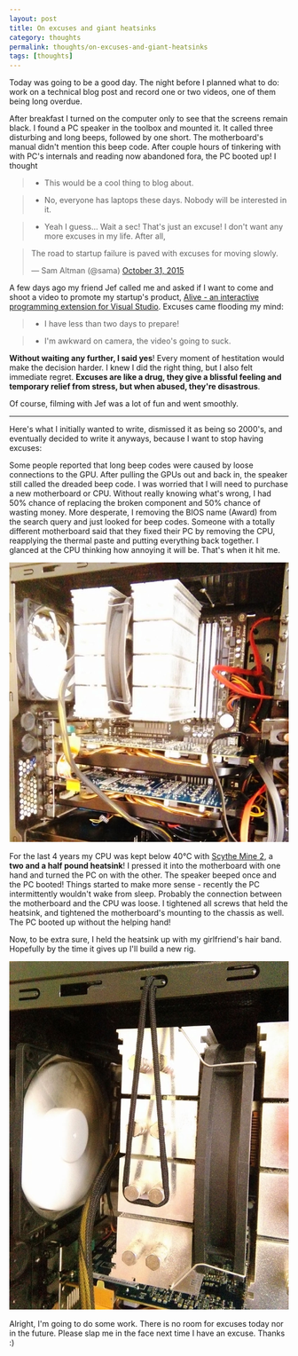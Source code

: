 ```yaml
---
layout: post
title: On excuses and giant heatsinks
category: thoughts
permalink: thoughts/on-excuses-and-giant-heatsinks
tags: [thoughts]
---
```


Today was going to be a good day. The night before I planned what to do: work on a technical blog post and record one or two videos, one of them being long overdue.

After breakfast I turned on the computer only to see that the screens remain black. I found a PC speaker in the toolbox and mounted it. It called three disturbing and long beeps, followed by one short.
The motherboard's manual didn't mention this beep code. After couple hours of tinkering with with PC's internals and reading now abandoned fora, the PC booted up! I thought 

> - This would be a cool thing to blog about.

> - No, everyone has laptops these days. Nobody will be interested in it.

> - Yeah I guess... Wait a sec! That's just an excuse! I don't want any more excuses in my life. After all,

<blockquote class="twitter-tweet" lang="en"><p lang="en" dir="ltr">The road to startup failure is paved with excuses for moving slowly.</p>&mdash; Sam Altman (@sama) <a href="https://twitter.com/sama/status/660252065864663041">October 31, 2015</a></blockquote>
<script async src="//platform.twitter.com/widgets.js" charset="utf-8"></script>


A few days ago my friend Jef called me and asked if I want to come and shoot a video to promote my startup's product, [Alive - an interactive programming extension for Visual Studio](http://comealive.io/).
Excuses came flooding my mind:

> - I have less than two days to prepare!

> - I'm awkward on camera, the video's going to suck.

**Without waiting any further, I said yes**! Every moment of hestitation would make the decision harder. I knew I did the right thing, but I also felt immediate regret. **Excuses are like a drug, they give a blissful feeling and temporary relief from stress, but when abused, they're disastrous**. 

Of course, filming with Jef was a lot of fun and went smoothly.

***

Here's what I initially wanted to write, dismissed it as being so 2000's, and eventually decided to write it anyways, because I want to stop having excuses:

Some people reported that long beep codes were caused by loose connections to the GPU. After pulling the GPUs out and back in, the speaker still called the dreaded beep code. I was worried that I will need to purchase a new motherboard or CPU. Without really knowing what's wrong, I had 50% chance of replacing the broken component and 50% chance of wasting money. More desperate, I removing the BIOS name (Award) from the search query and just looked for beep codes. Someone with a totally different motherboard said that they fixed their PC by removing the CPU, reapplying the thermal paste and putting everything back together. I glanced at the CPU thinking how annoying it will be. That's when it hit me.

![the giant heatsink](/blogData/on-excuses-and-giant-heatsinks/before.jpg)

For the last 4 years my CPU was kept below 40°C with [Scythe Mine 2](http://www.scythe-eu.com/en/products/cpu-cooler/mine-2.html), a **two and a half pound heatsink**! I pressed it into the motherboard with one hand and turned the PC on with the other. The speaker beeped once and the PC booted! Things started to make more sense - recently the PC intermittently wouldn't wake from sleep. Probably the connection between the motherboard and the CPU was loose. I tightened all screws that held the heatsink, and tightened the motherboard's mounting to the chassis as well. The PC booted up without the helping hand!

Now, to be extra sure, I held the heatsink up with my girlfriend's hair band. Hopefully by the time it gives up I'll build a new rig. 

![problem solved](/blogData/on-excuses-and-giant-heatsinks/after.jpg)

Alright, I'm going to do some work. There is no room for excuses today nor in the future. Please slap me in the face next time I have an excuse. Thanks :)